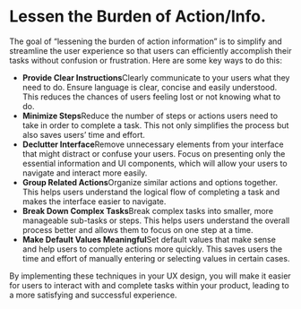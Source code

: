 # Lessen the Burden of Action/Info.

The goal of “lessening the burden of action information” is to simplify and streamline the user experience so that users can efficiently accomplish their tasks without confusion or frustration. Here are some key ways to do this:

- **Provide Clear Instructions**Clearly communicate to your users what they need to do. Ensure language is clear, concise and easily understood. This reduces the chances of users feeling lost or not knowing what to do.
- **Minimize Steps**Reduce the number of steps or actions users need to take in order to complete a task. This not only simplifies the process but also saves users’ time and effort.
- **Declutter Interface**Remove unnecessary elements from your interface that might distract or confuse your users. Focus on presenting only the essential information and UI components, which will allow your users to navigate and interact more easily.
- **Group Related Actions**Organize similar actions and options together. This helps users understand the logical flow of completing a task and makes the interface easier to navigate.
- **Break Down Complex Tasks**Break complex tasks into smaller, more manageable sub-tasks or steps. This helps users understand the overall process better and allows them to focus on one step at a time.
- **Make Default Values Meaningful**Set default values that make sense and help users to complete actions more quickly. This saves users the time and effort of manually entering or selecting values in certain cases.

By implementing these techniques in your UX design, you will make it easier for users to interact with and complete tasks within your product, leading to a more satisfying and successful experience.

